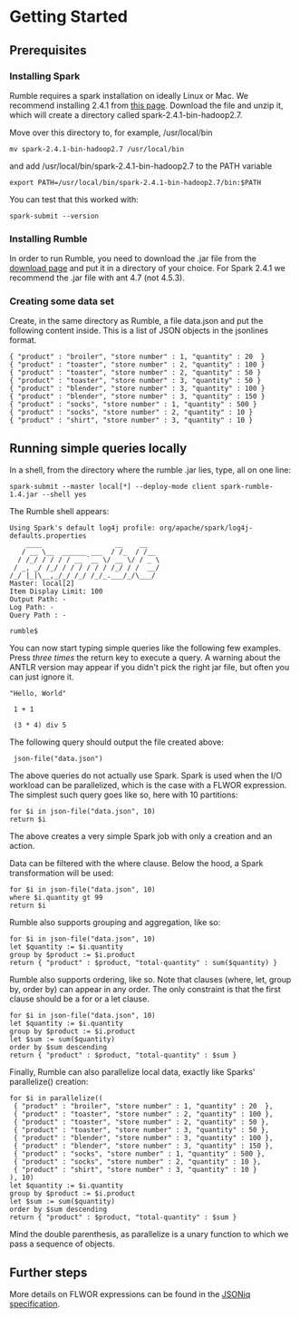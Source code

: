 # Getting Started

## Prerequisites

### Installing Spark

Rumble requires a spark installation on ideally Linux or Mac.
We recommend installing 2.4.1 from [this page](https://spark.apache.org/downloads.html).
Download the file and unzip it, which will create a directory called spark-2.4.1-bin-hadoop2.7. 

Move over this directory to, for example, /usr/local/bin

    mv spark-2.4.1-bin-hadoop2.7 /usr/local/bin

and add /usr/local/bin/spark-2.4.1-bin-hadoop2.7 to the PATH variable

    export PATH=/usr/local/bin/spark-2.4.1-bin-hadoop2.7/bin:$PATH

You can test that this worked with:

    spark-submit --version

### Installing Rumble

In order to run Rumble, you need to download the .jar file from the [download page](https://github.com/Sparksoniq/rumble/releases)
and put it in a directory of your choice. For Spark 2.4.1 we recommend the .jar file with ant 4.7 (not 4.5.3).

### Creating some data set

Create, in the same directory as Rumble, a file data.json and put the following content inside. This is a list of JSON objects in the jsonlines format.

    { "product" : "broiler", "store number" : 1, "quantity" : 20  }
    { "product" : "toaster", "store number" : 2, "quantity" : 100 }
    { "product" : "toaster", "store number" : 2, "quantity" : 50 }
    { "product" : "toaster", "store number" : 3, "quantity" : 50 }
    { "product" : "blender", "store number" : 3, "quantity" : 100 }
    { "product" : "blender", "store number" : 3, "quantity" : 150 }
    { "product" : "socks", "store number" : 1, "quantity" : 500 }
    { "product" : "socks", "store number" : 2, "quantity" : 10 }
    { "product" : "shirt", "store number" : 3, "quantity" : 10 }

## Running simple queries locally

In a shell, from the directory where the rumble .jar lies, type, all on one line:

    spark-submit --master local[*] --deploy-mode client spark-rumble-1.4.jar --shell yes
                 
The Rumble shell appears:

    Using Spark's default log4j profile: org/apache/spark/log4j-defaults.properties
        ____                  __    __   
       / __ \__  ______ ___  / /_  / /__ 
      / /_/ / / / / __ `__ \/ __ \/ / _ \
     / _, _/ /_/ / / / / / / /_/ / /  __/
    /_/ |_|\__,_/_/ /_/ /_/_.___/_/\___/ 
    Master: local[2]
    Item Display Limit: 100
    Output Path: -
    Log Path: -
    Query Path : -

    rumble$
    
You can now start typing simple queries like the following few examples. Press *three times* the return key to execute a query.
A warning about the ANTLR version may appear if you didn't pick the right jar file, but often you can just ignore it.

    "Hello, World"
 
     1 + 1
 
     (3 * 4) div 5
     
The following query should output the file created above:
     
     json-file("data.json")
     
The above queries do not actually use Spark. Spark is used when the I/O workload can be parallelized, which is the case with a FLWOR expression.
The simplest such query goes like so, here with 10 partitions:

    for $i in json-file("data.json", 10)
    return $i

The above creates a very simple Spark job with only a creation and an action.

Data can be filtered with the where clause. Below the hood, a Spark transformation will be used:

    for $i in json-file("data.json", 10)
    where $i.quantity gt 99
    return $i
    
Rumble also supports grouping and aggregation, like so:

    for $i in json-file("data.json", 10)
    let $quantity := $i.quantity
    group by $product := $i.product
    return { "product" : $product, "total-quantity" : sum($quantity) }
    

Rumble also supports ordering, like so. Note that clauses (where, let, group by, order by) can appear in any order.
The only constraint is that the first clause should be a for or a let clause.

    for $i in json-file("data.json", 10)
    let $quantity := $i.quantity
    group by $product := $i.product
    let $sum := sum($quantity)
    order by $sum descending
    return { "product" : $product, "total-quantity" : $sum }

Finally, Rumble can also parallelize local data, exactly like Sparks' parallelize() creation:

    for $i in parallelize((
     { "product" : "broiler", "store number" : 1, "quantity" : 20  },
     { "product" : "toaster", "store number" : 2, "quantity" : 100 },
     { "product" : "toaster", "store number" : 2, "quantity" : 50 },
     { "product" : "toaster", "store number" : 3, "quantity" : 50 },
     { "product" : "blender", "store number" : 3, "quantity" : 100 },
     { "product" : "blender", "store number" : 3, "quantity" : 150 },
     { "product" : "socks", "store number" : 1, "quantity" : 500 },
     { "product" : "socks", "store number" : 2, "quantity" : 10 },
     { "product" : "shirt", "store number" : 3, "quantity" : 10 }
    ), 10)
    let $quantity := $i.quantity
    group by $product := $i.product
    let $sum := sum($quantity)
    order by $sum descending
    return { "product" : $product, "total-quantity" : $sum }

Mind the double parenthesis, as parallelize is a unary function to which we pass a sequence of objects.

## Further steps

More details on FLWOR expressions can be found in the [JSONiq specification](http://www.jsoniq.org/docs/JSONiq/html-single/index.html#chapter-flwor).

